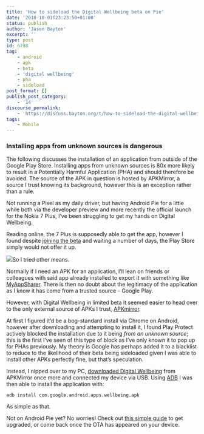 ```yaml
---
title: 'How to sideload the Digital Wellbeing beta on Pie'
date: '2018-10-01T23:23:50+01:00'
status: publish
author: 'Jason Bayton'
excerpt: ''
type: post
id: 6798
tag:
    - android
    - apk
    - beta
    - 'digital wellbeing'
    - pha
    - sideload
post_format: []
publish_post_category:
    - '14'
discourse_permalink:
    - 'https://discuss.bayton.org/t/how-to-sideload-the-digital-wellbeing-beta-on-pie/192'
tags:
    - Mobile
---
```

<div class="callout callout-danger">

### Installing apps from unknown sources is dangerous

The following discusses the installation of an application from outside of the Google Play Store. Installing apps from unknown sources is 80x more likely to result in a Potentially Harmful Application (PHA) and should therefore be avoided. The source of the APK in question is hosted by APKMirror, a source I trust knowing its background, however this is an exception rather than a rule. </div>

Not running a Pixel as my daily driver, but having Android Pie for a little while both via the developer preview and more recently the official launch for the Nokia 7 Plus, I’ve been struggling to get my hands on Digital Wellbeing.

Reading online, the 7 Plus is supposedly able to get the app, however I found despite [joining the beta](https://www.android.com/versions/pie-9-0/digital-wellbeing-beta/) and waiting a number of days, the Play Store simply would not offer it up.

![](https://cdn.bayton.org/uploads/2018/10/image.png)So I tried other means.

Normally if I need an APK for an application, I’ll lean on friends or colleagues with said app already installed to export it with something like [MyAppSharer](https://play.google.com/store/apps/details?id=com.yschi.MyAppSharer&hl=en). There is then no doubt about the legitimacy of the application as I know it has come from a trusted source – Google Play.

However, with Digital Wellbeing in limited beta it seemed easier to head over to the only external source of APKs I trust, [APKmirror](https://www.apkmirror.com/).

At first I figured it’d be a bog-standard install via Chrome on Android, however after downloading and attempting to install it, I found Play Protect actively blocked the installation due to it being *from an unknown source*; this is the first I’ve seen of this type of block as I’ve only known it to pop up for PHAs previously. My theory is Google has perhaps added it to a blacklist to reduce to the likelihood of their beta being sideloaded given I was able to install other APKs perfectly fine, but that’s speculation.

Instead, I nipped over to my PC, [downloaded Digital Wellbeing](https://www.apkmirror.com/apk/google-inc/digital-wellbeing/) from APKMirror once more and connected my device via USB. Using [ADB](https://www.xda-developers.com/install-adb-windows-macos-linux/) I was then able to install the application with:

```
adb install com.google.android.apps.wellbeing.apk
```

As simple as that.

Not on Android Pie yet? No worries! Check out [this simple guide](/2018/10/how-to-manually-update-the-nokia-7-plus-to-pie/) to get upgraded, or come back once the OTA has appeared on your device.
